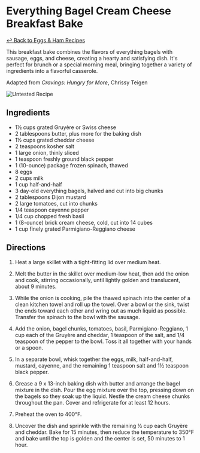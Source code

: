 # Everything Bagel Cream Cheese Breakfast Bake

[&larrhk; Back to Eggs &amp; Ham Recipes](./README.md)

This breakfast bake combines the flavors of everything bagels with sausage, eggs, and cheese, creating a hearty and satisfying dish. It's perfect for brunch or a special morning meal, bringing together a variety of ingredients into a flavorful casserole.

Adapted from _Cravings: Hungry for More_, Chrissy Teigen

![Untested Recipe](https://badgen.net/badge/untested/recipe/AA4A44)

## Ingredients

- 1½ cups grated Gruyère or Swiss cheese
- 2 tablespoons butter, plus more for the baking dish
- 1½ cups grated cheddar cheese
- 2 teaspoons kosher salt
- 1 large onion, thinly sliced
- 1 teaspoon freshly ground black pepper
- 1 (10-ounce) package frozen spinach, thawed
- 8 eggs
- 2 cups milk
- 1 cup half-and-half
- 3 day-old everything bagels, halved and cut into big chunks
- 2 tablespoons Dijon mustard
- 2 large tomatoes, cut into chunks
- 1/4 teaspoon cayenne pepper
- 1/4 cup chopped fresh basil
- 1 (8-ounce) brick cream cheese, cold, cut into 14 cubes
- 1 cup finely grated Parmigiano-Reggiano cheese

## Directions

1. Heat a large skillet with a tight-fitting lid over medium heat.

2. Melt the butter in the skillet over medium-low heat, then add the onion and cook, stirring occasionally, until lightly golden and translucent, about 9 minutes.

3. While the onion is cooking, pile the thawed spinach into the center of a clean kitchen towel and roll up the towel. Over a bowl or the sink, twist the ends toward each other and wring out as much liquid as possible. Transfer the spinach to the bowl with the sausage.

4. Add the onion, bagel chunks, tomatoes, basil, Parmigiano-Reggiano, 1 cup each of the Gruyère and cheddar, 1 teaspoon of the salt, and 1/4 teaspoon of the pepper to the bowl. Toss it all together with your hands or a spoon.

5. In a separate bowl, whisk together the eggs, milk, half-and-half, mustard, cayenne, and the remaining 1 teaspoon salt and 1½ teaspoon black pepper.

6. Grease a 9 x 13-inch baking dish with butter and arrange the bagel mixture in the dish. Pour the egg mixture over the top, pressing down on the bagels so they soak up the liquid. Nestle the cream cheese chunks throughout the pan. Cover and refrigerate for at least 12 hours.

7. Preheat the oven to 400°F.

8. Uncover the dish and sprinkle with the remaining ½ cup each Gruyère and cheddar. Bake for 15 minutes, then reduce the temperature to 350°F and bake until the top is golden and the center is set, 50 minutes to 1 hour.